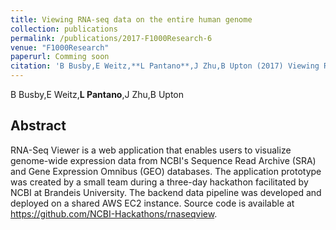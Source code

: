 ```yaml
---
title: Viewing RNA-seq data on the entire human genome
collection: publications
permalink: /publications/2017-F1000Research-6
venue: "F1000Research"
paperurl: Comming soon
citation: 'B Busby,E Weitz,**L Pantano**,J Zhu,B Upton (2017) Viewing RNA-seq data on the entire human genome <i>F1000Research</i>'
---
```


B Busby,E Weitz,**L Pantano**,J Zhu,B Upton
## Abstract
RNA-Seq Viewer is a web application that enables users to visualize genome-wide expression data from NCBI's Sequence Read Archive (SRA) and Gene Expression Omnibus (GEO) databases. The application prototype was created by a small team during a three-day hackathon facilitated by NCBI at Brandeis University. The backend data pipeline was developed and deployed on a shared AWS EC2 instance. Source code is available at https://github.com/NCBI-Hackathons/rnaseqview.
